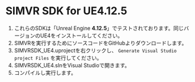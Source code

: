 SIMVR SDK for UE4.12.5
=================
1. これらのSDKは「Unreal Engine __4.12.5__」でテストされております。同じバージョンのUE4をインストールしてください。
2. SIMVRを実行するためにソースコードをGitHubよりダウンロードします。
3. SIMVRSDK_UE4.uprojectを右クリックし、 `Generate Visual Studio project Files` を実行してください。
4. SIMVRSDK_UE4.slnをVisual Studioで開きます。
5. コンパイルし実行します。
